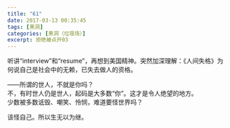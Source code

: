 ```yaml
---
title: "61"
date: 2017-03-13 00:35:45
tags: [黑洞]
categories: [黑洞（垃圾场）]
excerpt: 拒绝被点开03
---
```


<p dir="ltr"  >听讲“interview”和“resume”，再想到美国精神。突然加深理解：《人间失格》为何说自己是社会中的无赖，已失去做人的资格。</p> 
<p dir="ltr"  >——所谓的世人，不就是你吗？<br />不，有时世人仍是世人，起码是大多数“你”。这才是令人绝望的地方。<br />少数被多数诋毁、嘲笑、怜悯，难道要怪世界吗？</p> 
<p dir="ltr"  >该怪自己。所以生无以为继。</p>
